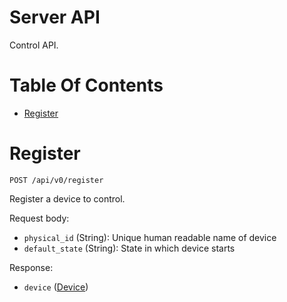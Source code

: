 # Server API
Control API.

# Table Of Contents
- [Register](#register)

# Register
`POST /api/v0/register`  

Register a device to control.

Request body:

- `physical_id` (String): Unique human readable name of device
- `default_state` (String): State in which device starts

Response:

- `device` ([Device](https://godoc.org/github.com/Noah-Huppert/control/server/models#Device))
